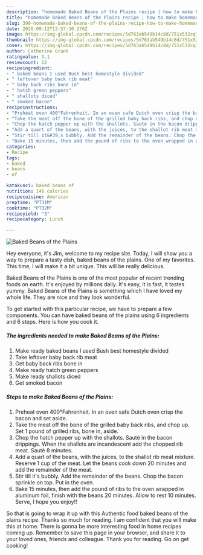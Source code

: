 ```yaml
---
description: "homemade Baked Beans of the Plains recipe | how to make homemade Baked Beans of the Plains"
title: "homemade Baked Beans of the Plains recipe | how to make homemade Baked Beans of the Plains"
slug: 399-homemade-baked-beans-of-the-plains-recipe-how-to-make-homemade-baked-beans-of-the-plains
date: 2020-09-12T13:57:30.276Z
image: https://img-global.cpcdn.com/recipes/5d763ab549b14c8d/751x532cq70/baked-beans-of-the-plains-recipe-main-photo.jpg
thumbnail: https://img-global.cpcdn.com/recipes/5d763ab549b14c8d/751x532cq70/baked-beans-of-the-plains-recipe-main-photo.jpg
cover: https://img-global.cpcdn.com/recipes/5d763ab549b14c8d/751x532cq70/baked-beans-of-the-plains-recipe-main-photo.jpg
author: Catherine Grant
ratingvalue: 3.1
reviewcount: 12
recipeingredient:
- " baked beans I used Bush best homestyle divided"
- " leftover baby back rib meat"
- " baby back ribs bone in"
- " hatch green peppers"
- " shallots diced"
- " smoked bacon"
recipeinstructions:
- "Preheat oven 400°Fahrenheit. In an oven safe Dutch oven crisp the bacon and set aside."
- "Take the meat off the bone of the grilled baby back ribs, and chop up. Set 1 pound of grilled ribs, bone in, aside."
- "Chop the hatch pepper up with the shallots. Sauté in the bacon drippings. When the shallots are incandescent add the chopped rib meat. Sauté 8 minutes."
- "Add a quart of the beans, with the juices, to the shallot rib meat mixture. Reserve 1 cup of the meat. Let the beans cook down 20 minutes and add the remainder of the meat."
- "Stir till it&#39;s bubbly. Add the remainder of the beans. Chop the bacon sprinkle on top. Put in the oven."
- "Bake 15 minutes, then add the pound of ribs to the oven wrapped in aluminum foil, finish with the beans 20 minutes. Allow to rest 10 minutes. Serve, I hope you enjoy!!"
categories:
- Recipe
tags:
- baked
- beans
- of

katakunci: baked beans of 
nutrition: 148 calories
recipecuisine: American
preptime: "PT31M"
cooktime: "PT32M"
recipeyield: "3"
recipecategory: Lunch

---
```



![Baked Beans of the Plains](https://img-global.cpcdn.com/recipes/5d763ab549b14c8d/751x532cq70/baked-beans-of-the-plains-recipe-main-photo.jpg)

Hey everyone, it's Jim, welcome to my recipe site. Today, I will show you a way to prepare a tasty dish, baked beans of the plains. One of my favorites. This time, I will make it a bit unique. This will be really delicious.



Baked Beans of the Plains is one of the most popular of recent trending foods on earth. It's enjoyed by millions daily. It's easy, it is fast, it tastes yummy. Baked Beans of the Plains is something which I have loved my whole life. They are nice and they look wonderful.


To get started with this particular recipe, we have to prepare a few components. You can have baked beans of the plains using 6 ingredients and 6 steps. Here is how you cook it.

<!--inarticleads1-->

##### The ingredients needed to make Baked Beans of the Plains:

1. Make ready  baked beans I used Bush best homestyle divided
1. Take  leftover baby back rib meat
1. Get  baby back ribs bone in
1. Make ready  hatch green peppers
1. Make ready  shallots diced
1. Get  smoked bacon




<!--inarticleads2-->

##### Steps to make Baked Beans of the Plains:

1. Preheat oven 400°Fahrenheit. In an oven safe Dutch oven crisp the bacon and set aside.
1. Take the meat off the bone of the grilled baby back ribs, and chop up. Set 1 pound of grilled ribs, bone in, aside.
1. Chop the hatch pepper up with the shallots. Sauté in the bacon drippings. When the shallots are incandescent add the chopped rib meat. Sauté 8 minutes.
1. Add a quart of the beans, with the juices, to the shallot rib meat mixture. Reserve 1 cup of the meat. Let the beans cook down 20 minutes and add the remainder of the meat.
1. Stir till it&#39;s bubbly. Add the remainder of the beans. Chop the bacon sprinkle on top. Put in the oven.
1. Bake 15 minutes, then add the pound of ribs to the oven wrapped in aluminum foil, finish with the beans 20 minutes. Allow to rest 10 minutes. Serve, I hope you enjoy!!




So that is going to wrap it up with this Authentic food baked beans of the plains recipe. Thanks so much for reading. I am confident that you will make this at home. There is gonna be more interesting food in home recipes coming up. Remember to save this page in your browser, and share it to your loved ones, friends and colleague. Thank you for reading. Go on get cooking!
